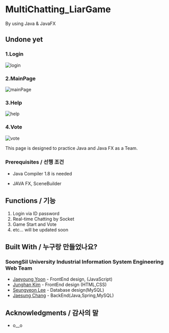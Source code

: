 # MultiChatting_LiarGame
By using Java &amp; JavaFX

## Undone yet

### 1.Login
![login](https://img1.daumcdn.net/thumb/R1280x0/?scode=mtistory2&fname=https%3A%2F%2Fblog.kakaocdn.net%2Fdn%2FbswIqw%2FbtrctubWmNG%2F0mOBPbrsMuNn4i90fvJd00%2Fimg.png)
### 2.MainPage
![mainPage](https://img1.daumcdn.net/thumb/R1280x0/?scode=mtistory2&fname=https%3A%2F%2Fblog.kakaocdn.net%2Fdn%2FcvFGwO%2Fbtrcs7HIj6i%2F7KJD2vbELWBeTGjxL08dn1%2Fimg.png)
### 3.Help 
![help](https://img1.daumcdn.net/thumb/R1280x0/?scode=mtistory2&fname=https%3A%2F%2Fblog.kakaocdn.net%2Fdn%2FbfKG7d%2FbtrcA2xZQnv%2Fhvbk5DLlRuyeCKG6Yr8Qhk%2Fimg.png)
### 4.Vote
![vote](https://img1.daumcdn.net/thumb/R1280x0/?scode=mtistory2&fname=https%3A%2F%2Fblog.kakaocdn.net%2Fdn%2F7ksT2%2FbtrcwwUf8Ps%2FqDkBtkLKYD24oqLnBuU9KK%2Fimg.png)

This page is designed to practice Java and Java FX as a Team.



### Prerequisites / 선행 조건

- Java Compiler 1.8 is needed

- JAVA FX, SceneBuilder

## Functions / 기능

1. Login via ID password
2. Real-time Chatting by Socket
3. Game Start and Vote
4. etc... will be updated soon


## Built With / 누구랑 만들었나요?

### SoongSil University Industrial Information System Engineering Web Team
* [Jaeyoung Yoon](https://github.com/yjy9500) - FrontEnd design, (JavaScript) 
* [Junghan Kim](https://github.com/kimjunghan1023) - FrontEnd design (HTML,CSS)
* [Seungyeon Lee](https://github.com/isaa1107) - Database design(MySQL)
* [Jaesung Chang](https://github.com/kimjunghan1023) - BackEnd(Java,Spring,MySQL)



## Acknowledgments / 감사의 말

* o__o
